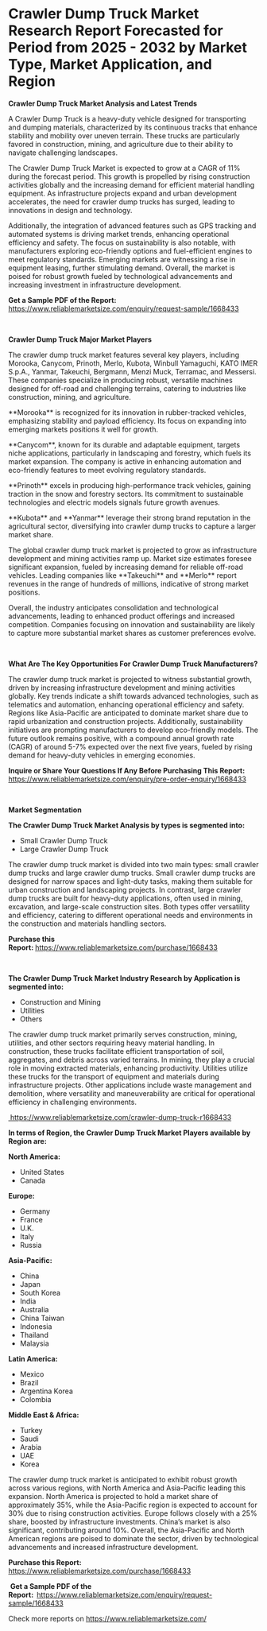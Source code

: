 <p><h1>Crawler Dump Truck Market Research Report Forecasted for Period from 2025 -  2032 by Market Type, Market Application, and Region</h1></p><p><strong>Crawler Dump Truck Market Analysis and Latest Trends</strong></p>
<p><p>A Crawler Dump Truck is a heavy-duty vehicle designed for transporting and dumping materials, characterized by its continuous tracks that enhance stability and mobility over uneven terrain. These trucks are particularly favored in construction, mining, and agriculture due to their ability to navigate challenging landscapes.</p><p>The Crawler Dump Truck Market is expected to grow at a CAGR of 11% during the forecast period. This growth is propelled by rising construction activities globally and the increasing demand for efficient material handling equipment. As infrastructure projects expand and urban development accelerates, the need for crawler dump trucks has surged, leading to innovations in design and technology.</p><p>Additionally, the integration of advanced features such as GPS tracking and automated systems is driving market trends, enhancing operational efficiency and safety. The focus on sustainability is also notable, with manufacturers exploring eco-friendly options and fuel-efficient engines to meet regulatory standards. Emerging markets are witnessing a rise in equipment leasing, further stimulating demand. Overall, the market is poised for robust growth fueled by technological advancements and increasing investment in infrastructure development.</p></p>
<p><strong>Get a Sample PDF of the Report:&nbsp;</strong> <a href="https://www.reliablemarketsize.com/enquiry/request-sample/1668433?utm_campaign=1840&utm_medium=2&utm_source=Github&utm_content=ia&utm_term=21022025&utm_id=crawler-dump-truck">https://www.reliablemarketsize.com/enquiry/request-sample/1668433</a></p>
<p>&nbsp;</p>
<p><strong>Crawler Dump Truck Major Market Players</strong></p>
<p><p>The crawler dump truck market features several key players, including Morooka, Canycom, Prinoth, Merlo, Kubota, Winbull Yamaguchi, KATO IMER S.p.A., Yanmar, Takeuchi, Bergmann, Menzi Muck, Terramac, and Messersi. These companies specialize in producing robust, versatile machines designed for off-road and challenging terrains, catering to industries like construction, mining, and agriculture.</p><p>**Morooka** is recognized for its innovation in rubber-tracked vehicles, emphasizing stability and payload efficiency. Its focus on expanding into emerging markets positions it well for growth.</p><p>**Canycom**, known for its durable and adaptable equipment, targets niche applications, particularly in landscaping and forestry, which fuels its market expansion. The company is active in enhancing automation and eco-friendly features to meet evolving regulatory standards.</p><p>**Prinoth** excels in producing high-performance track vehicles, gaining traction in the snow and forestry sectors. Its commitment to sustainable technologies and electric models signals future growth avenues.</p><p>**Kubota** and **Yanmar** leverage their strong brand reputation in the agricultural sector, diversifying into crawler dump trucks to capture a larger market share.</p><p>The global crawler dump truck market is projected to grow as infrastructure development and mining activities ramp up. Market size estimates foresee significant expansion, fueled by increasing demand for reliable off-road vehicles. Leading companies like **Takeuchi** and **Merlo** report revenues in the range of hundreds of millions, indicative of strong market positions. </p><p>Overall, the industry anticipates consolidation and technological advancements, leading to enhanced product offerings and increased competition. Companies focusing on innovation and sustainability are likely to capture more substantial market shares as customer preferences evolve.</p></p>
<p>&nbsp;</p>
<p><strong>What Are The Key Opportunities For Crawler Dump Truck Manufacturers?</strong></p>
<p><p>The crawler dump truck market is projected to witness substantial growth, driven by increasing infrastructure development and mining activities globally. Key trends indicate a shift towards advanced technologies, such as telematics and automation, enhancing operational efficiency and safety. Regions like Asia-Pacific are anticipated to dominate market share due to rapid urbanization and construction projects. Additionally, sustainability initiatives are prompting manufacturers to develop eco-friendly models. The future outlook remains positive, with a compound annual growth rate (CAGR) of around 5-7% expected over the next five years, fueled by rising demand for heavy-duty vehicles in emerging economies.</p></p>
<p><strong>Inquire or Share Your Questions If Any Before Purchasing This Report:</strong> <a href="https://www.reliablemarketsize.com/enquiry/pre-order-enquiry/1668433?utm_campaign=1840&utm_medium=2&utm_source=Github&utm_content=ia&utm_term=21022025&utm_id=crawler-dump-truck">https://www.reliablemarketsize.com/enquiry/pre-order-enquiry/1668433</a></p>
<p>&nbsp;</p>
<p><strong>Market Segmentation</strong></p>
<p><strong>The Crawler Dump Truck Market Analysis by types is segmented into:</strong></p>
<p><ul><li>Small Crawler Dump Truck</li><li>Large Crawler Dump Truck</li></ul></p>
<p><p>The crawler dump truck market is divided into two main types: small crawler dump trucks and large crawler dump trucks. Small crawler dump trucks are designed for narrow spaces and light-duty tasks, making them suitable for urban construction and landscaping projects. In contrast, large crawler dump trucks are built for heavy-duty applications, often used in mining, excavation, and large-scale construction sites. Both types offer versatility and efficiency, catering to different operational needs and environments in the construction and materials handling sectors.</p></p>
<p><strong>Purchase this Report:&nbsp;</strong><a href="https://www.reliablemarketsize.com/purchase/1668433?utm_campaign=1840&utm_medium=2&utm_source=Github&utm_content=ia&utm_term=21022025&utm_id=crawler-dump-truck">https://www.reliablemarketsize.com/purchase/1668433</a></p>
<p>&nbsp;</p>
<p><strong>The Crawler Dump Truck Market Industry Research by Application is segmented into:</strong></p>
<p><ul><li>Construction and Mining</li><li>Utilities</li><li>Others</li></ul></p>
<p><p>The crawler dump truck market primarily serves construction, mining, utilities, and other sectors requiring heavy material handling. In construction, these trucks facilitate efficient transportation of soil, aggregates, and debris across varied terrains. In mining, they play a crucial role in moving extracted materials, enhancing productivity. Utilities utilize these trucks for the transport of equipment and materials during infrastructure projects. Other applications include waste management and demolition, where versatility and maneuverability are critical for operational efficiency in challenging environments.</p></p>
<p><a href="https://www.reliablemarketsize.com/crawler-dump-truck-r1668433?utm_campaign=1840&utm_medium=2&utm_source=Github&utm_content=ia&utm_term=21022025&utm_id=crawler-dump-truck">&nbsp;https://www.reliablemarketsize.com/crawler-dump-truck-r1668433</a></p>
<p><strong>In terms of Region, the Crawler Dump Truck Market Players available by Region are:</strong></p>
<p>
    <p> <strong> North America: </strong>
        <ul>
            <li>United States</li>
            <li>Canada</li>
        </ul>
        </p> 
    <p> <strong> Europe: </strong>
        <ul>
            <li>Germany</li>
            <li>France</li>
            <li>U.K.</li>
            <li>Italy</li>
            <li>Russia</li>
        </ul>
        </p> 
    <p> <strong> Asia-Pacific: </strong>
        <ul>
            <li>China</li>
            <li>Japan</li>
            <li>South Korea</li>
            <li>India</li>
            <li>Australia</li>
            <li>China Taiwan</li>
            <li>Indonesia</li>
            <li>Thailand</li>
            <li>Malaysia</li>
        </ul>
        </p> 
    <p> <strong> Latin America: </strong>
        <ul>
            <li>Mexico</li>
            <li>Brazil</li>
            <li>Argentina Korea</li>
            <li>Colombia</li>
        </ul>
        </p> 
    <p> <strong> Middle East & Africa: </strong>
        <ul>
            <li>Turkey</li>
            <li>Saudi</li>
            <li>Arabia</li>
            <li>UAE</li>
            <li>Korea</li>
        </ul>
    </p>
    </p>
<p><p>The crawler dump truck market is anticipated to exhibit robust growth across various regions, with North America and Asia-Pacific leading this expansion. North America is projected to hold a market share of approximately 35%, while the Asia-Pacific region is expected to account for 30% due to rising construction activities. Europe follows closely with a 25% share, boosted by infrastructure investments. China’s market is also significant, contributing around 10%. Overall, the Asia-Pacific and North American regions are poised to dominate the sector, driven by technological advancements and increased infrastructure development.</p></p>
<p><strong>Purchase this Report: </strong><a href="https://www.reliablemarketsize.com/purchase/1668433?utm_campaign=1840&utm_medium=2&utm_source=Github&utm_content=ia&utm_term=21022025&utm_id=crawler-dump-truck">https://www.reliablemarketsize.com/purchase/1668433</a></p>
<p>&nbsp;<strong>Get a Sample PDF of the Report:&nbsp;&nbsp;</strong><a href="https://www.reliablemarketsize.com/enquiry/request-sample/1668433?utm_campaign=1840&utm_medium=2&utm_source=Github&utm_content=ia&utm_term=21022025&utm_id=crawler-dump-truck">https://www.reliablemarketsize.com/enquiry/request-sample/1668433</a></p>
<p><strong></strong></p>
<p>Check more reports on <a href="https://www.reliablemarketsize.com/?utm_campaign=1840&utm_medium=2&utm_source=Github&utm_content=ia&utm_term=21022025&utm_id=crawler-dump-truck">https://www.reliablemarketsize.com/</a></p>